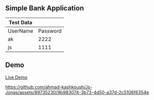 
## Simple Bank Application

| Test Data |          |
| --------- | -------- |
| UserName  | Password |
| ak        | 2222     |
| js        | 1111     |



## Demo
[Live Demo](https://js-jonas.vercel.app/)




https://github.com/ahmad-kashkoush/Js-Jonas/assets/89735230/9b983074-3b73-4d50-a37d-2c5106f6354e

